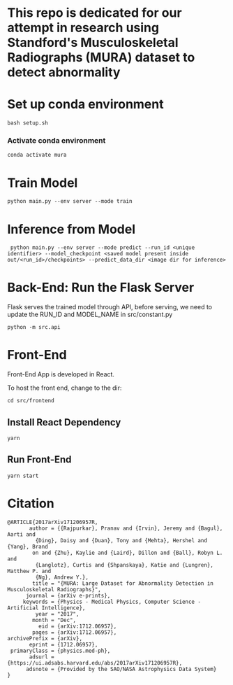 # This repo is dedicated for our attempt in research using Standford's Musculoskeletal Radiographs (MURA) dataset to detect abnormality #

# Set up conda environment #
``` bash setup.sh ```

### Activate conda environment ###
``` conda activate mura ```

# Train Model #
``` python main.py --env server --mode train ```

# Inference from Model #
``` python main.py --env server --mode predict --run_id <unique identifier> --model_checkpoint <saved model present inside out/<run_id>/checkpoints> --predict_data_dir <image dir for inference>```

# Back-End: Run the Flask Server #
Flask serves the trained model through API, before serving, we need to update the RUN_ID and MODEL_NAME in src/constant.py

``` python -m src.api ```

# Front-End #
Front-End App is developed in React.

To host the front end, change to the dir:

``` cd src/frontend ```

## Install React Dependency ##
``` yarn ```

## Run Front-End ##
``` yarn start ```

# Citation #

``` 
@ARTICLE{2017arXiv171206957R,
       author = {{Rajpurkar}, Pranav and {Irvin}, Jeremy and {Bagul}, Aarti and
         {Ding}, Daisy and {Duan}, Tony and {Mehta}, Hershel and {Yang}, Brand
        on and {Zhu}, Kaylie and {Laird}, Dillon and {Ball}, Robyn L. and
         {Langlotz}, Curtis and {Shpanskaya}, Katie and {Lungren}, Matthew P. and
         {Ng}, Andrew Y.},
        title = "{MURA: Large Dataset for Abnormality Detection in Musculoskeletal Radiographs}",
      journal = {arXiv e-prints},
     keywords = {Physics - Medical Physics, Computer Science - Artificial Intelligence},
         year = "2017",
        month = "Dec",
          eid = {arXiv:1712.06957},
        pages = {arXiv:1712.06957},
archivePrefix = {arXiv},
       eprint = {1712.06957},
 primaryClass = {physics.med-ph},
       adsurl = {https://ui.adsabs.harvard.edu/abs/2017arXiv171206957R},
      adsnote = {Provided by the SAO/NASA Astrophysics Data System}
}

```
